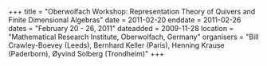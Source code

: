 +++
title = "Oberwolfach  Workshop: Representation Theory of Quivers and Finite Dimensional Algebras"
date = 2011-02-20
enddate = 2011-02-26
dates = "February 20 - 26, 2011"
dateadded = 2009-11-28
location = "Mathematical Research Institute, Oberwolfach, Germany"
organisers = "Bill Crawley-Boevey (Leeds), Bernhard Keller (Paris), Henning Krause (Paderborn), Øyvind Solberg (Trondheim)"
+++
